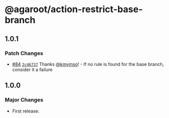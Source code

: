 # @agaroot/action-restrict-base-branch

## 1.0.1

### Patch Changes

- [#84](https://github.com/agaroot-technologies/action-restrict-base-branch/pull/84) [`2c46737`](https://github.com/agaroot-technologies/action-restrict-base-branch/commit/2c46737527e63c25fe55d8b61c7105a443d1d627) Thanks [@kmymso](https://github.com/kmymso)! - If no rule is found for the base branch, consider it a failure

## 1.0.0

### Major Changes

- First release.
